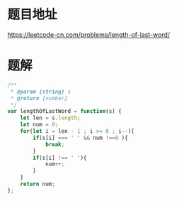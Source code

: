 # 题目地址
https://leetcode-cn.com/problems/length-of-last-word/

# 题解
```js
/**
 * @param {string} s
 * @return {number}
 */
var lengthOfLastWord = function(s) {
    let len = s.length;
    let num = 0;
    for(let i = len - 1 ; i >= 0 ; i--){
        if(s[i] === ' ' && num !==0 ){
            break;
        }
        if(s[i] !== ' '){
            num++;
        }
    }
    return num;
};
```